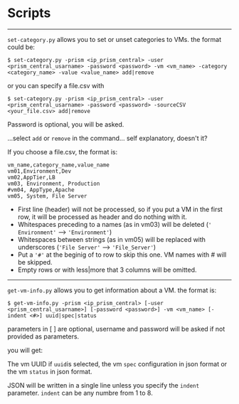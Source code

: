 # Scripts
---
`set-category.py` allows you to set or unset categories to VMs. the format could be:

```
$ set-category.py -prism <ip_prism_central> -user <prism_central_usarname> -password <password> -vm <vm_name> -category <category_name> -value <value_name> add|remove
```
or you can specify a file.csv with
```
$ set-category.py -prism <ip_prism_central> -user <prism_central_usarname> -password <password> -sourceCSV <your_file.csv> add|remove
```
Password is optional, you will be asked.

...select `add` or `remove` in the command... self explanatory, doesn't it?

If you choose a file.csv, the format is:

```
vm_name,category_name,value_name
vm01,Environment,Dev
vm02,AppTier,LB
vm03, Environment, Production
#vm04, AppType,Apache
vm05, System, File Server
```
- First line (header) will not be processed, so if you put a VM in the first row, it will be processed as header and do nothing with it.
- Whitespaces preceding to a names (as in vm03) will be deleted (`' Environment'` --> `'Environment'`)
- Whitespaces between strings (as in vm05) will be replaced with underscores (`'File Server'` --> `'File_Server'`)
- Put a `'#'` at the beginig of to row to skip this one. VM names with # will be skipped.
- Empty rows or with less|more that 3 columns will be omitted.
---

`get-vm-info.py` allows you to get information about a VM. the format is:
```
$ get-vm-info.py -prism <ip_prism_central> [-user <prism_central_usarname>] [-password <password>] -vm <vm_name> [-indent <#>] uuid|spec|status
```
parameters in [ ] are optional, username and password will be asked if not provided as parameters.

you will get:

The vm UUID if `uuid`is selected, the vm `spec` configuration in json format or the vm `status` in json format.

JSON will be written in a single line unless you specify the `indent` parameter. `indent` can be any numbre from 1 to 8.